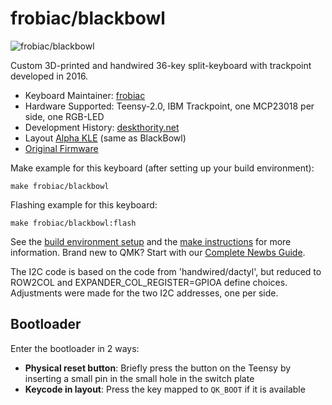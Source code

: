 # frobiac/blackbowl

![frobiac/blackbowl](https://i.imgur.com/nehpp3fh.jpeg)

Custom 3D-printed and handwired 36-key split-keyboard with trackpoint developed in 2016.

* Keyboard Maintainer: [frobiac](https://github.com/frobiac)
* Hardware Supported: Teensy-2.0, IBM Trackpoint, one MCP23018 per side, one RGB-LED
* Development History: [deskthority.net](https://deskthority.net/viewtopic.php?p=339638#p339638)
* Layout [Alpha KLE](http://www.keyboard-layout-editor.com/#/gists/6a6ec84d59fc346effbe894af159eabd) (same as BlackBowl)
* [Original Firmware](https://github.com/frobiac/adnw)

Make example for this keyboard (after setting up your build environment):

    make frobiac/blackbowl

Flashing example for this keyboard:

    make frobiac/blackbowl:flash

See the [build environment setup](https://docs.qmk.fm/#/getting_started_build_tools) and the [make instructions](https://docs.qmk.fm/#/getting_started_make_guide) for more information. Brand new to QMK? Start with our [Complete Newbs Guide](https://docs.qmk.fm/#/newbs).


The I2C code is based on the code from 'handwired/dactyl',
but reduced to ROW2COL and EXPANDER_COL_REGISTER=GPIOA define choices.
Adjustments were made for the two I2C addresses, one per side.


## Bootloader

Enter the bootloader in 2 ways:

* **Physical reset button**: Briefly press the button on the Teensy by inserting a small pin in the small hole in the switch plate
* **Keycode in layout**: Press the key mapped to `QK_BOOT` if it is available


